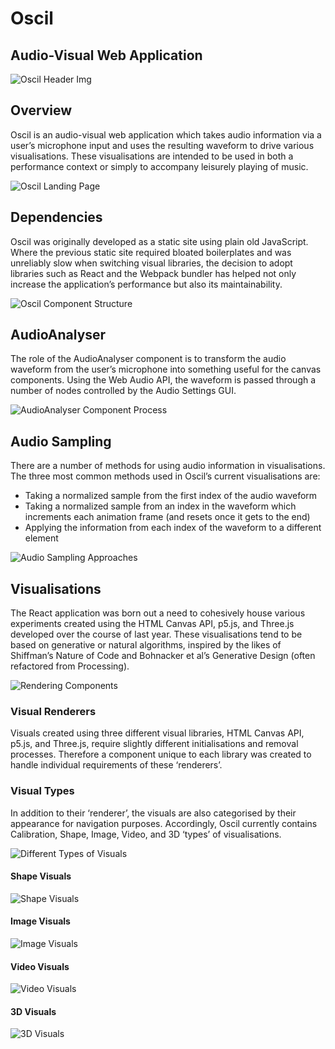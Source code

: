 # Oscil
## Audio-Visual Web Application

![Oscil Header Img](https://mir-s3-cdn-cf.behance.net/project_modules/1400/5e466c64019463.5ada9e2d69c5d.jpg)

## Overview
Oscil is an audio-visual web application which takes audio information via a user’s microphone input and uses the resulting waveform to drive various visualisations. These visualisations are intended to be used in both a performance context or simply to accompany leisurely playing of music.

![Oscil Landing Page](https://mir-s3-cdn-cf.behance.net/project_modules/fs/6ef6c264019463.5ad99b8e47190.jpg)

## Dependencies
Oscil was originally developed as a static site using plain old JavaScript. Where the previous static site required bloated boilerplates and was unreliably slow when switching visual libraries, the decision to adopt libraries such as React and the Webpack bundler has helped not only increase the application’s performance but also its maintainability.

![Oscil Component Structure](https://mir-s3-cdn-cf.behance.net/project_modules/1400/ff9c6664019463.5ad9b47860cae.png)

## AudioAnalyser
The role of the AudioAnalyser component is to transform the audio waveform from the user’s microphone into something useful for the canvas components. Using the Web Audio API, the waveform is passed through a number of nodes controlled by the Audio Settings GUI.

![AudioAnalyser Component Process](https://mir-s3-cdn-cf.behance.net/project_modules/1400/87299564019463.5ad9b4785f522.png)

## Audio Sampling
There are a number of methods for using audio information in visualisations. The three most common methods used in Oscil’s current visualisations are:
* Taking a normalized sample from the first index of the audio waveform
* Taking a normalized sample from an index in the waveform which increments each animation frame (and resets once it gets to the end)
* Applying the information from each index of the waveform to a different element

![Audio Sampling Approaches](https://mir-s3-cdn-cf.behance.net/project_modules/fs/502f8c64019463.5ad9b478600f5.png)

## Visualisations
The React application was born out a need to cohesively house various experiments created using the HTML Canvas API, p5.js, and Three.js developed over the course of last year. These visualisations tend to be based on generative or natural algorithms, inspired by the likes of Shiffman’s Nature of Code and Bohnacker et al’s Generative Design (often refactored from Processing).

![Rendering Components](https://mir-s3-cdn-cf.behance.net/project_modules/fs/4698e264019463.5ad9b47861296.png)

### Visual Renderers
Visuals created using three different visual libraries, HTML Canvas API, p5.js, and Three.js, require slightly different initialisations and removal processes. Therefore a component unique to each library was created to handle individual requirements of these ‘renderers’.

### Visual Types
In addition to their ‘renderer’, the visuals are also categorised by their appearance for navigation purposes. Accordingly, Oscil currently contains Calibration, Shape, Image, Video, and 3D ‘types’ of visualisations.

![Different Types of Visuals](https://mir-s3-cdn-cf.behance.net/project_modules/fs/1d54db64019463.5ada7cb98c586.png)

#### Shape Visuals
![Shape Visuals](https://mir-s3-cdn-cf.behance.net/project_modules/fs/0a282164019463.5ad9a680de0fc.jpg)

#### Image Visuals
![Image Visuals](https://mir-s3-cdn-cf.behance.net/project_modules/fs/12005264019463.5ad99b8e47c21.jpg)

#### Video Visuals
![Video Visuals](https://mir-s3-cdn-cf.behance.net/project_modules/fs/fdf89d64019463.5ad99b8e4940a.jpg)

#### 3D Visuals
![3D Visuals](https://mir-s3-cdn-cf.behance.net/project_modules/fs/d422a964019463.5adab2b98f9bb.jpg)
